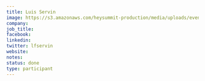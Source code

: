 ```yaml
---
title: Luis Servin
image: https://s3.amazonaws.com/heysummit-production/media/uploads/events/post-summit-sessions/7rwVvvLuTL3aMP35ccEKyD.jpg
company: 
job_title: 
facebook:
linkedin: 
twitter: lfservin
website:
notes:
status: done
type: participant
---
```


<!-- put more details about participant here -->
